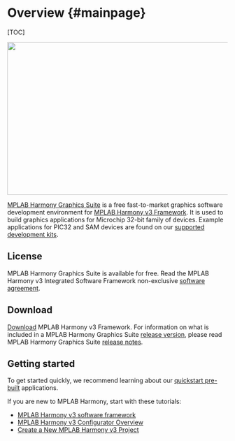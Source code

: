 Overview {#mainpage}
========

[TOC]

<img src="graphics_suite.png" width="700" height="350" />

[MPLAB Harmony Graphics Suite](GraphicsSuite.html) is a free fast-to-market graphics software development environment for [MPLAB Harmony v3 Framework](https://www.microchip.com/mplab/mplab-harmony). It is used to build graphics applications for Microchip 32-bit family of devices. Example applications for PIC32 and SAM devices are found on our [supported development kits](https://github.com/automaate/GFX_sandbox/wiki/Supported-Development-Boards).

## License

MPLAB Harmony Graphics Suite is available for free. Read the MPLAB Harmony v3 Integrated Software Framework non-exclusive [software agreement](https://github.com/Microchip-MPLAB-Harmony/gfx/blob/master/mplab_harmony_license.md).

## Download
[Download](https://microchipdeveloper.com/harmony3:mhc-overview#install) MPLAB Harmony v3 Framework. For information on what is included in a MPLAB Harmony Graphics Suite [release version](https://github.com/Microchip-MPLAB-Harmony/gfx/blob/master/readme.md), please read MPLAB Harmony Graphics Suite [release notes](https://github.com/Microchip-MPLAB-Harmony/gfx/blob/master/release_notes.md).

## Getting started
To get started quickly, we recommend learning about our [quickstart pre-built](https://github.com/automaate/GFX_sandbox/wiki/Quickstart-Pre-built-Applications) applications.  


If you are new to MPLAB Harmony, start with these tutorials:

* [MPLAB Harmony v3 software framework](https://microchipdeveloper.com/harmony3:start) 
* [MPLAB Harmony v3 Configurator Overview](https://microchipdeveloper.com/harmony3:mhc-overview)
* [Create a New MPLAB Harmony v3 Project](https://microchipdeveloper.com/harmony3:new-proj)



